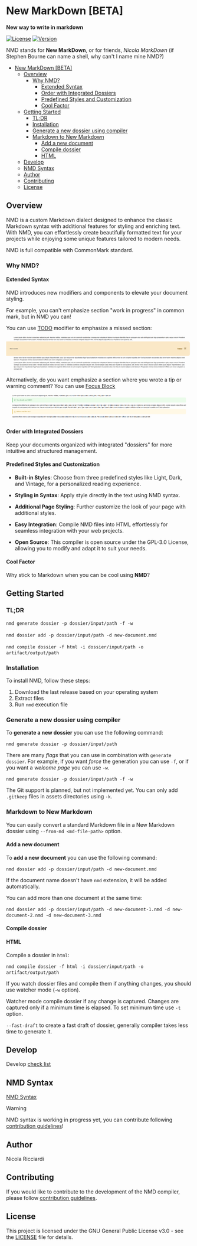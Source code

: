 # New MarkDown [BETA]

**New way to write in markdown**

[![License](https://img.shields.io/badge/license-GPL3-green.svg)](LICENSE)
[![Version](https://img.shields.io/badge/version-v0.30.0-blue.svg)](CHANGELOG.md)

NMD stands for **New MarkDown**, or for friends, *Nicola MarkDown* (if Stephen Bourne can name a shell, why can't I name mine NMD?)

- [New MarkDown \[BETA\]](#new-markdown-beta)
  - [Overview](#overview)
    - [Why NMD?](#why-nmd)
      - [Extended Syntax](#extended-syntax)
      - [Order with Integrated Dossiers](#order-with-integrated-dossiers)
      - [Predefined Styles and Customization](#predefined-styles-and-customization)
      - [Cool Factor](#cool-factor)
  - [Getting Started](#getting-started)
    - [TL;DR](#tldr)
    - [Installation](#installation)
    - [Generate a new dossier using compiler](#generate-a-new-dossier-using-compiler)
    - [Markdown to New Markdown](#markdown-to-new-markdown)
      - [Add a new document](#add-a-new-document)
      - [Compile dossier](#compile-dossier)
      - [HTML](#html)
  - [Develop](#develop)
  - [NMD Syntax](#nmd-syntax)
  - [Author](#author)
  - [Contributing](#contributing)
  - [License](#license)


## Overview

NMD is a custom Markdown dialect designed to enhance the classic Markdown syntax with additional features for styling and enriching text. With NMD, you can effortlessly create beautifully formatted text for your projects while enjoying some unique features tailored to modern needs.

NMD is full compatible with CommonMark standard.

### Why NMD?

#### Extended Syntax

NMD introduces new modifiers and components to elevate your document styling.

For example, you can't emphasize section "work in progress" in common mark, but in NMD you can!

You can use [TODO](NMD.md#todo) modifier to emphasize a missed section:

![TODO modifier](docs/assets/images/todo-modifier.png)

Alternatively, do you want emphasize a section where you wrote a tip or warning comment? You can use [Focus Block](NMD.md#focus-block)

![Focus Block modifier](docs/assets/images/focus-block-modifier.png)

#### Order with Integrated Dossiers

Keep your documents organized with integrated "dossiers" for more intuitive and structured management.

#### Predefined Styles and Customization

- **Built-in Styles**: Choose from three predefined styles like Light, Dark, and Vintage, for a personalized reading experience.
- **Styling in Syntax**: Apply style directly in the text using NMD syntax.
- **Additional Page Styling**: Further customize the look of your page with additional styles.

- **Easy Integration**: Compile NMD files into HTML effortlessly for seamless integration with your web projects.
- **Open Source**: This compiler is open source under the GPL-3.0 License, allowing you to modify and adapt it to suit your needs.

#### Cool Factor

Why stick to Markdown when you can be cool using **NMD**?

## Getting Started

### TL;DR

```shell
nmd generate dossier -p dossier/input/path -f -w

nmd dossier add -p dossier/input/path -d new-document.nmd

nmd compile dossier -f html -i dossier/input/path -o artifact/output/path
```

### Installation

To install NMD, follow these steps:

1. Download the last release based on your operating system
2. Extract files
3. Run `nmd` execution file

### Generate a new dossier using compiler

To **generate a new dossier** you can use the following command:

```shell
nmd generate dossier -p dossier/input/path
```

There are many *flags* that you can use in combination with `generate dossier`. For example, if you want *force* the generation you can use `-f`, or if you want a *welcome page* you can use `-w`.

```shell
nmd generate dossier -p dossier/input/path -f -w
```

The Git support is planned, but not implemented yet. You can only add `.gitkeep` files in assets directories using `-k`.

### Markdown to New Markdown

You can easily convert a standard Markdown file in a New Markdown dossier using `--from-md <md-file-path>` option. 

#### Add a new document

To **add a new document** you can use the following command:

```shell
nmd dossier add -p dossier/input/path -d new-document.nmd
```

If the document name doesn't have `nmd` extension, it will be added automatically.

You can add more than one document at the same time:

```shell
nmd dossier add -p dossier/input/path -d new-document-1.nmd -d new-document-2.nmd -d new-document-3.nmd
```

#### Compile dossier

#### HTML

Compile a dossier in `html`:

```shell
nmd compile dossier -f html -i dossier/input/path -o artifact/output/path
```

If you watch dossier files and compile them if anything changes, you should use watcher mode (`-w` option).

Watcher mode compile dossier if any change is captured. Changes are captured only if a minimum time is elapsed. To set minimum time use `-t` option.

`--fast-draft` to create a fast draft of dossier, generally compiler takes less time to generate it.

## Develop

Develop [check list](DEVELOP.md)

## NMD Syntax

[NMD Syntax](NMD.md)

> [!WARNING]
> NMD syntax is working in progress yet, you can contribute following [contribution guidelines](CONTRIBUTING.md)!

## Author

Nicola Ricciardi

## Contributing

If you would like to contribute to the development of the NMD compiler, please follow [contribution guidelines](CONTRIBUTING.md).

## License

This project is licensed under the GNU General Public License v3.0 - see the [LICENSE](LICENSE) file for details.

